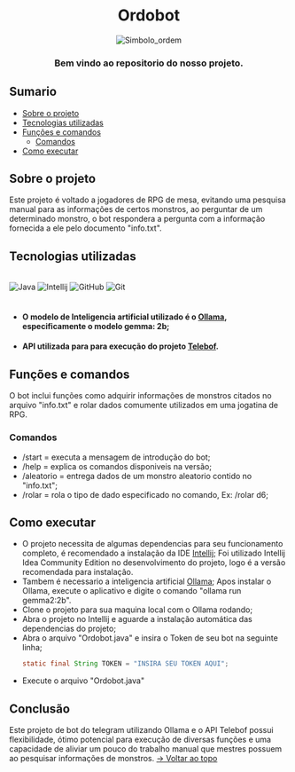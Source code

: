 <div align="center">
  
# Ordobot
![Simbolo_ordem](https://github.com/user-attachments/assets/abca7eeb-3dce-41e5-9c2a-632aa9fcebf7)

### Bem vindo ao repositorio do nosso projeto.
</div>

## Sumario
* [Sobre o projeto](#installation)
* [Tecnologias utilizadas](#tecnologias-utilizadas)
* [Funções e comandos](#funções-e-comandos) 
  * [Comandos](#comandos)
* [Como executar](#como-executar)

## Sobre o projeto
Este projeto é voltado a jogadores de RPG de mesa, evitando uma pesquisa manual para as informações de certos monstros, ao perguntar de um determinado monstro, o bot respondera a pergunta com a informação fornecida a ele pelo documento "info.txt".

## Tecnologias utilizadas

<div style="display: inline_block"><br/>
 <img alingn="center" alt="Java" src="https://img.shields.io/badge/Java-ED8B00?style=for-the-badge&logo=openjdk&logoColor=white"/>
 <img alingn ="center" alt="Intellij" src="https://img.shields.io/badge/IntelliJ_IDEA-000000.svg?style=for-the-badge&logo=intellij-idea&logoColor=white"/>
 <img alingn="center" alt="GitHub" src="https://img.shields.io/badge/GitHub-100000?style=for-the-badge&logo=github&logoColor=white"/>
 <img alingn="center" alt="Git" src="https://img.shields.io/badge/GIT-E44C30?style=for-the-badge&logo=git&logoColor=white"/>
</div><br/>

+ #### O modelo de Inteligencia artificial utilizado é o [Ollama](https://ollama.com/), especificamente o modelo gemma: 2b;
+ #### API utilizada para para execução do projeto [Telebof](https://github.com/natanimn/Telebof).


## Funções e comandos
O bot inclui funções como adquirir informações de monstros citados no arquivo "info.txt" e rolar dados comumente utilizados em uma jogatina de RPG.

### Comandos
+ /start = executa a mensagem de introdução do bot;
+ /help = explica os comandos disponiveis na versão;
+ /aleatorio = entrega dados de um monstro aleatorio contido no "info.txt";
+ /rolar = rola o tipo de dado especificado no comando, Ex: /rolar d6;

## Como executar
+ O projeto necessita de algumas dependencias para seu funcionamento completo, é recomendado a instalação da IDE [Intellij](https://www.jetbrains.com/idea/);
Foi utilizado Intellij Idea Community Edition no desenvolvimento do projeto, logo é a versão recomendada para instalação.
+ Tambem é necessario a inteligencia artificial [Ollama](https://ollama.com/);
Apos instalar o Ollama, execute o aplicativo e digite o comando "ollama run gemma2:2b".
+ Clone o projeto para sua maquina local com o Ollama rodando;
+ Abra o projeto no Intellij e aguarde a instalação automática das dependencias do projeto;
+ Abra o arquivo "Ordobot.java" e insira o Token de seu bot na seguinte linha;
  ```java
  static final String TOKEN = "INSIRA SEU TOKEN AQUI";
  ```
+ Execute o arquivo "Ordobot.java"

## Conclusão
Este projeto de bot do telegram utilizando Ollama e o API Telebof possui flexibilidade, ótimo potencial para execução de diversas funções e uma capacidade de aliviar um pouco do trabalho manual que mestres possuem ao pesquisar informações de monstros.
[→ Voltar ao topo](#ordobot)
